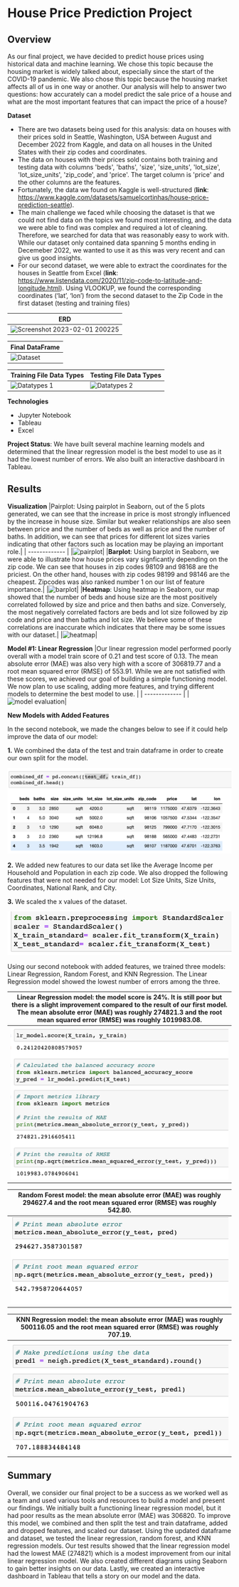 # House Price Prediction Project
## Overview
As our final project, we have decided to predict house prices using historical data and machine learning. We chose this topic because the housing market is widely talked about, especially since the start of the COVID-19 pandemic. We also chose this topic because the housing market affects all of us in one way or another. Our analysis will help to answer two questions: how accurately can a model predict the sale price of a house and what are the most important features that can impact the price of a house? 

**Dataset**
- There are two datasets being used for this analysis: data on houses with their prices sold in Seattle, Washington, USA between August and December 2022 from Kaggle, and data on all houses in the United States with their zip codes and coordinates.
- The data on houses with their prices sold contains both training and testing data with columns 'beds', 'baths', 'size', 'size_units', 'lot_size', 'lot_size_units', 'zip_code', and 'price'. The target column is 'price' and the other columns are the features.
-  Fortunately, the data we found on Kaggle is well-structured (**link**: https://www.kaggle.com/datasets/samuelcortinhas/house-price-prediction-seattle). 
-  The main challenge we faced while choosing the dataset is that we could not find data on the topics we found most interesting, and the data we were able to find was complex and required a lot of cleaning. Therefore, we searched for data that was reasonably easy to work with. While our dataset only contained data spanning 5 months ending in Decemeber 2022, we wanted to use it as this was very recent and can give us good insights. 
-  For our second dataset, we were able to extract the coordinates for the houses in Seattle from Excel (**link**: https://www.listendata.com/2020/11/zip-code-to-latitude-and-longitude.html). Using VLOOKUP, we found the corresponding coordinates (‘lat’, ‘lon’) from the second dataset to the Zip Code in the first dataset (testing and training files)

|ERD | 
| ------------- |
|![Screenshot 2023-02-01 200225](https://user-images.githubusercontent.com/111667387/216205791-3c5a0304-c405-4f45-b89c-d5e62632f306.jpg)|

| Final DataFrame | 
| ------------- |
|![Dataset](https://user-images.githubusercontent.com/111667387/215643247-da31c70f-86f3-4714-892b-ab6897e44dec.jpg)|


| Training File Data Types | Testing File Data Types |
| ------------- | ------------- |
| ![Datatypes 1](https://user-images.githubusercontent.com/111667387/215642689-87ad7c05-c850-4c8f-a192-e4f9667e257f.jpg)|![Datatypes 2](https://user-images.githubusercontent.com/111667387/215642736-b5fdb394-d9c9-40ec-9f32-da7410c99c73.jpg)|

**Technologies**
- Jupyter Notebook 
- Tableau
- Excel 

**Project Status**: We have built several machine learning models and determined that the linear regression model is the best model to use as it had the lowest number of errors. We also built an interactive dashboard in Tableau.

## Results
**Visualization** 
|Pairplot: Using pairplot in Seaborn, out of the 5 plots generated, we can see that the increase in price is most strongly influenced by the increase in house size. Similar but weaker relationships are also seen between price and the number of beds as well as price and the number of baths. In addition, we can see that prices for different lot sizes varies indicating that other factors such as location may be playing an important role.| 
| ------------- |
|![pairplot ](https://user-images.githubusercontent.com/111667387/216508451-b7abbdb8-8d8d-4d73-aa21-b97dda9207f8.jpg)|
|**Barplot**: Using barplot in Seaborn, we were able to illustrate how house prices vary signficantly depending on the zip code. We can see that houses in zip codes 98109 and 98168 are the priciest. On the other hand, houses with zip codes 98199 and 98146 are the cheapest. Zipcodes was also ranked number 1 on our list of feature importance.| 
|![barplot](https://user-images.githubusercontent.com/111667387/216508256-d0984b54-c87d-4558-9f6b-42f0be5e341c.jpg)|
|**Heatmap**: Using heatmap in Seaborn, our map showed that the number of beds and house size are the most positively correlated followed by size and price and then baths and size. Conversely, the most negatively correlated factors are beds and lot size followed by zip code and price and then baths and lot size. We believe some of these correlations are inaccurate which indicates that there may be some issues with our dataset.| 
|![heatmap](https://user-images.githubusercontent.com/111667387/216514150-2dc4e59f-eeef-4daa-9f07-6b6b1f008e75.png)|

**Model #1: Linear Regression** 
|Our linear regression model performed poorly overall with a model train score of 0.21 and test score of 0.13. The mean absolute error (MAE) was also very high with a score of 306819.77 and a root mean squared error (RMSE) of 553.91. While we are not satisfied with these scores, we achieved our goal of building a simple functioning model. We now plan to use scaling, adding more features, and trying different models to determine the best model to use. | 
| ------------- |
|![model evaluation ](https://user-images.githubusercontent.com/111667387/216739702-19e791bb-6dee-4c4e-802f-dd9a6b530009.png)|



**New Models with Added Features**

In the second notebook, we made the changes below to see if it could help improve the data of our model:

**1.** We combined the data of the test and train dataframe in order to create our own split for the model. 

![combined_df](Static/Images/combined_df.png)

**2.** We added new features to our data set like the Average Income per Household and Population in each zip code. We also dropped the following features that were not needed for our model: Lot Size Units, Size Units, Coordinates, National Rank, and City.

**3.** We scaled the x values of the dataset.

![scaled_x](Static/Images/scaled_x.png)
            

Using our second notebook with added features, we trained three models: Linear Regression, Random Forest, and KNN Regression. The Linear Regression model showed the lowest number of errors among the three.

|Linear Regression model: the model score is 24%. It is still poor but there is a slight improvement compared to the result of our first model. The mean absolute error (MAE) was roughly 274821.3 and the root mean squared error (RMSE) was roughly 1019983.08.| 
| ------------- |
|![lr_model_cb](Static/Images/lr_model_cb.png)|


|Random Forest model: the mean absolute error (MAE) was roughly 294627.4 and the root mean squared error (RMSE) was roughly 542.80.| 
| ------------- |
|![random_forest_cb](Static/Images/random_forest_cb.png)|
            


|KNN Regression model: the mean absolute error (MAE) was roughly 500116.05 and the root mean squared error (RMSE) was roughly 707.19.| 
| ------------- |
|![kn_reg_cb](Static/Images/kn_reg_cb.png)|
            

            
            



## Summary 
Overall, we consider our final project to be a success as we worked well as a team and used various tools and resources to build a model and present our findings. We initially built a functioning linear regression model, but it had poor results as the mean absolute error (MAE) was 306820. To improve this model, we combined and then split the test and train dataframe, added and dropped features, and scaled our dataset. Using the updated dataframe and dataset, we tested the linear regression, random forest, and KNN regression models. Our test results showed that the linear regression model had the lowest MAE (274821) which is a modest improvement from our inital linear regression model. We also created different diagrams using Seaborn to gain better insights on our data. Lastly, we created an interactive dashboard in Tableau that tells a story on our model and the data. 
